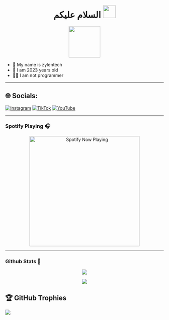 <h1 align="center">السلام عليكم <img src="https://user-images.githubusercontent.com/1303154/88677602-1635ba80-d120-11ea-84d8-d263ba5fc3c0.gif" width="40px" alt=""><br></h1>
<p align="center">
  <img src="https://avatars.githubusercontent.com/u/175926638?s=400&u=1381a3541b4db79dfd0b0f05d03c3363d2c6a8c0&v=4" height=100 />
</p>

<p align="center">

- 👤 My name is zylentech
- 💌 I am 2023 years old 
- 👨‍💻 I am not programmer

</p>

------
## 🌐 Socials:
[![Instagram](https://img.shields.io/badge/Instagram-%23E4405F.svg?logo=Instagram&logoColor=white)](https://instagram.com/ajissss_1) [![TikTok](https://img.shields.io/badge/TikTok-%23000000.svg?logo=TikTok&logoColor=white)](https://tiktok.com/@zylendev) [![YouTube](https://img.shields.io/badge/YouTube-%23FF0000.svg?logo=YouTube&logoColor=white)](https://youtube.com/@ZylenMods) 

------

### Spotify Playing 🎧

<p align="center">
  <a href="https://open.spotify.com/user/31nuzemgd72h4llo3dnl2pshegeu?si=qHWmVIfBQhy2KyH0dJgQ2Q&utm_source=copy-link" target="_blank"><img src="https://now-playing-on-spotify.vercel.app/api/spotify" alt="Spotify Now Playing" width="350"/></a>
</p>


------

### Github Stats 🚀

<p align="center"><a href="https://github.com/ZylenMods"><img src="https://github-readme-stats.vercel.app/api?username=ZylenMods&theme=radical"></a></p>
<p align="center"><a href="https://github.com/ZylenMods"><img src="https://github-readme-stats.vercel.app/api/top-langs/?username=ZylenMods&theme=radical&hide_border=false&include_all_commits=false&count_private=false&layout=compact"></a></p> 

## 🏆 GitHub Trophies
![](https://github-profile-trophy.vercel.app/?username=ZylenMods&theme=radical&no-frame=false&no-bg=true&margin-w=4)
